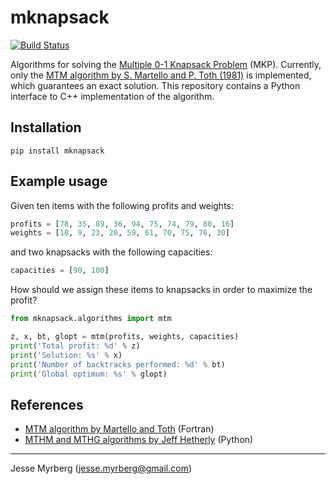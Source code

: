 # mknapsack

[![Build Status](https://travis-ci.com/jmyrberg/mkp.svg?branch=master)](https://travis-ci.com/jmyrberg/mkp)

Algorithms for solving the [Multiple 0-1 Knapsack Problem](http://www.or.deis.unibo.it/kp/Chapter6.pdf) (MKP).
Currently, only the [MTM algorithm by S. Martello and P. Toth (1981)](https://www.sciencedirect.com/science/article/pii/0166218X81900056) is implemented, 
which guarantees an exact solution. This repository contains a Python interface to C++ implementation of the algorithm.


## Installation

`pip install mknapsack`


## Example usage
Given ten items with the following profits and weights:

```python
profits = [78, 35, 89, 36, 94, 75, 74, 79, 80, 16]
weights = [18, 9, 23, 20, 59, 61, 70, 75, 76, 30]
```

and two knapsacks with the following capacities:

```python
capacities = [90, 100]
```

How should we assign these items to knapsacks in order to maximize the profit?

```python
from mknapsack.algorithms import mtm

z, x, bt, glopt = mtm(profits, weights, capacities)
print('Total profit: %d' % z)
print('Solution: %s' % x)
print('Number of backtracks performed: %d' % bt)
print('Global optimum: %s' % glopt)
```

## References

* [MTM algorithm by Martello and Toth](http://people.sc.fsu.edu/~jburkardt/f77_src/knapsack/knapsack.f) (Fortran)
* [MTHM and MTHG algorithms by Jeff Hetherly](https://github.com/jhetherly/python_knapsack) (Python)

---
Jesse Myrberg (jesse.myrberg@gmail.com)
